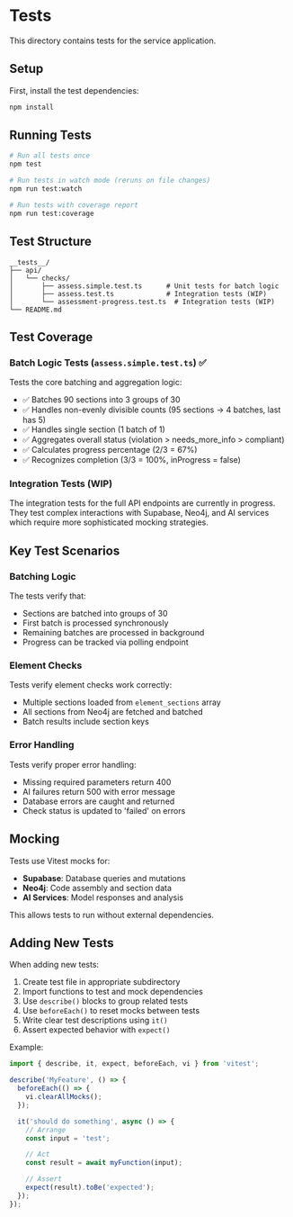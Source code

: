 # Tests

This directory contains tests for the service application.

## Setup

First, install the test dependencies:

```bash
npm install
```

## Running Tests

```bash
# Run all tests once
npm test

# Run tests in watch mode (reruns on file changes)
npm run test:watch

# Run tests with coverage report
npm run test:coverage
```

## Test Structure

```
__tests__/
├── api/
│   └── checks/
│       ├── assess.simple.test.ts      # Unit tests for batch logic
│       ├── assess.test.ts             # Integration tests (WIP)
│       └── assessment-progress.test.ts  # Integration tests (WIP)
└── README.md
```

## Test Coverage

### Batch Logic Tests (`assess.simple.test.ts`) ✅

Tests the core batching and aggregation logic:

- ✅ Batches 90 sections into 3 groups of 30
- ✅ Handles non-evenly divisible counts (95 sections → 4 batches, last has 5)
- ✅ Handles single section (1 batch of 1)
- ✅ Aggregates overall status (violation > needs_more_info > compliant)
- ✅ Calculates progress percentage (2/3 = 67%)
- ✅ Recognizes completion (3/3 = 100%, inProgress = false)

### Integration Tests (WIP)

The integration tests for the full API endpoints are currently in progress. They test complex interactions with Supabase, Neo4j, and AI services which require more sophisticated mocking strategies.

## Key Test Scenarios

### Batching Logic

The tests verify that:

- Sections are batched into groups of 30
- First batch is processed synchronously
- Remaining batches are processed in background
- Progress can be tracked via polling endpoint

### Element Checks

Tests verify element checks work correctly:

- Multiple sections loaded from `element_sections` array
- All sections from Neo4j are fetched and batched
- Batch results include section keys

### Error Handling

Tests verify proper error handling:

- Missing required parameters return 400
- AI failures return 500 with error message
- Database errors are caught and returned
- Check status is updated to 'failed' on errors

## Mocking

Tests use Vitest mocks for:

- **Supabase**: Database queries and mutations
- **Neo4j**: Code assembly and section data
- **AI Services**: Model responses and analysis

This allows tests to run without external dependencies.

## Adding New Tests

When adding new tests:

1. Create test file in appropriate subdirectory
2. Import functions to test and mock dependencies
3. Use `describe()` blocks to group related tests
4. Use `beforeEach()` to reset mocks between tests
5. Write clear test descriptions using `it()`
6. Assert expected behavior with `expect()`

Example:

```typescript
import { describe, it, expect, beforeEach, vi } from 'vitest';

describe('MyFeature', () => {
  beforeEach(() => {
    vi.clearAllMocks();
  });

  it('should do something', async () => {
    // Arrange
    const input = 'test';

    // Act
    const result = await myFunction(input);

    // Assert
    expect(result).toBe('expected');
  });
});
```
